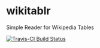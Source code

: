 # wikitablr
Simple Reader for Wikipedia Tables

[![Travis-CI Build Status](https://travis-ci.org/jkeast/wikitablr.svg?branch=master)](https://travis-ci.org/jkeast/wikitablr) 
